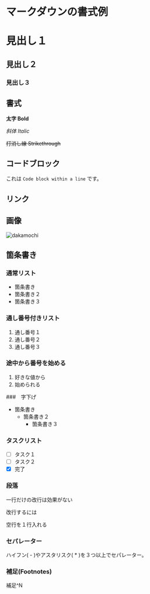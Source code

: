 # マークダウンの書式例

# 見出し１

## 見出し２

### 見出し３

## 書式

**太字 Bold**

*斜体 Italic*

~~打消し線 Strikethrough~~

## コードブロック

これは ``` Code block within a line ``` です。



## リンク

## 画像
![dakamochi](https://user-images.githubusercontent.com/82490736/150065816-ac1de38e-ca77-4de0-9033-200dd7dce965.png)

## 箇条書き

### 通常リスト
- 箇条書き
- 箇条書き２
- 箇条書き３

### 通し番号付きリスト
1. 通し番号１
2. 通し番号２
3. 通し番号３

### 途中から番号を始める
1. 好きな値から
2. 始められる

###　字下げ
- 箇条書き
  - 箇条書き２
    - 箇条書き３  

### タスクリスト
- [ ] タスク１
- [ ] タスク２
- [x] 完了

### 段落
一行だけの改行は効果がない

改行するには

空行を１行入れる

### セパレーター
ハイフン( - )やアスタリスク( * )を３つ以上でセパレーター。

### 補足(Footnotes)
補足^N
